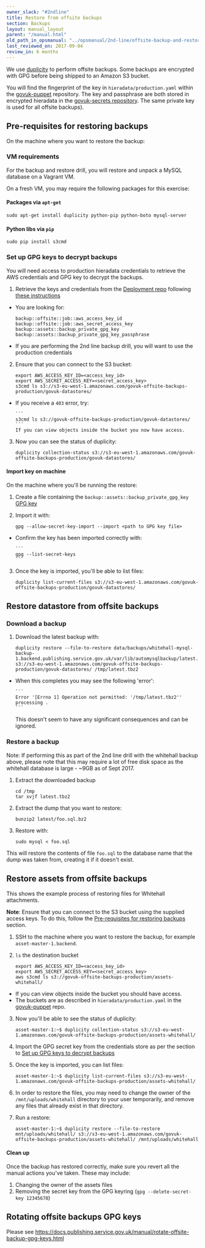 ```yaml
---
owner_slack: "#2ndline"
title: Restore from offsite backups
section: Backups
layout: manual_layout
parent: "/manual.html"
old_path_in_opsmanual: "../opsmanual/2nd-line/offsite-backup-and-restore.md"
last_reviewed_on: 2017-09-04
review_in: 6 months
---
```


We use [duplicity](http://duplicity.nongnu.org/) to perform offsite backups. Some backups are encrypted with GPG before being shipped to an Amazon S3 bucket.

You will find the fingerprint of the key in `hieradata/production.yaml` within
the [govuk-puppet](https://github.com/alphagov/govuk-puppet) repository.
The key and passphrase are both stored in encrypted hieradata in the
[govuk-secrets repository](https://github.com/alphagov/govuk-secrets). The same private key is used for all offsite backups).

## Pre-requisites for restoring backups
On the machine where you want to restore the backup:

### VM requirements
For the backup and restore drill, you will restore and unpack a MySQL database on a Vagrant VM.

On a fresh VM, you may require the following packages for this exercise:

#### Packages via `apt-get`

```shell
sudo apt-get install duplicity python-pip python-boto mysql-server
```

#### Python libs via `pip`

```shell
sudo pip install s3cmd
```

### Set up GPG keys to decrypt backups
You will need access to production hieradata credentials to retrieve the AWS credentials and GPG key to decrypt the backups.

1. Retrieve the keys and credentials from the [Deployment repo](https://github.com/alphagov/govuk-secrets)
following [these instructions](https://github.com/alphagov/govuk-secrets/tree/master/puppet#common-actions)

  * You are looking for:

      ```
      backup::offsite::job::aws_access_key_id
      backup::offsite::job::aws_secret_access_key
      backup::assets::backup_private_gpg_key
      backup::assets::backup_private_gpg_key_passphrase
      ```
  * If you are performing the 2nd line backup drill, you will want to use the
    production credentials

2. Ensure that you can connect to the S3 bucket:

      ```
      export AWS_ACCESS_KEY_ID=<access_key_id>
      export AWS_SECRET_ACCESS_KEY=<secret_access_key>
      s3cmd ls s3://s3-eu-west-1.amazonaws.com/govuk-offsite-backups-production/govuk-datastores/
      ```
  * If you receive a `403` error, try:

        ```
        s3cmd ls s3://govuk-offsite-backups-production/govuk-datastores/
        ```
        If you can view objects inside the bucket you now have access.

3. Now you can see the status of duplicity:

      ```
      duplicity collection-status s3://s3-eu-west-1.amazonaws.com/govuk-offsite-backups-production/govuk-datastores/
      ```

#### Import key on machine

On the machine where you'll be running the restore:

1. Create a file containing the `backup::assets::backup_private_gpg_key` [GPG key](#gpg-keys-for-decrypting-backups)

2. Import it with:

      ```
      gpg --allow-secret-key-import --import <path to GPG key file>
      ```
  * Confirm the key has been imported correctly with:

        ```
        gpg --list-secret-keys
        ```

3. Once the key is imported, you'll be able to list files:

      ```
      duplicity list-current-files s3://s3-eu-west-1.amazonaws.com/govuk-offsite-backups-production/govuk-datastores/
      ```

## Restore datastore from offsite backups

### Download a backup

1. Download the latest backup with:

      ```
      duplicity restore --file-to-restore data/backups/whitehall-mysql-backup-1.backend.publishing.service.gov.uk/var/lib/automysqlbackup/latest.tbz2 s3://s3-eu-west-1.amazonaws.com/govuk-offsite-backups-production/govuk-datastores/ /tmp/latest.tbz2
      ```
  * When this completes you may see the following 'error':

        ```
        Error '[Errno 1] Operation not permitted: '/tmp/latest.tbz2'' processing .
        ```
    This doesn't seem to have any significant consequences and can be ignored.

### Restore a backup

Note: If performing this as part of the 2nd line drill with the whitehall
backup above, please note that this may require a lot of free disk space as
the whitehall database is large - ~9GB as of Sept 2017.

1. Extract the downloaded backup

      ```
      cd /tmp
      tar xvjf latest.tbz2
      ```

2. Extract the dump that you want to restore:

      ```
      bunzip2 latest/foo.sql.bz2
      ```
3. Restore with:

      ```
      sudo mysql < foo.sql
      ```

This will restore the contents of file `foo.sql` to the database name that the dump was taken from, creating it if it doesn't exist.

## Restore assets from offsite backups

This shows the example process of restoring files for Whitehall attachments.

**Note**: Ensure that you can connect to the S3 bucket using the supplied access keys.
To do this, follow the [Pre-requisites for restoring backups](#pre-requisites-for-restoring-backups) section.

1. SSH to the machine where you want to restore the backup, for example
`asset-master-1.backend`.
2. `ls` the destination bucket

      ```
      export AWS_ACCESS_KEY_ID=<access_key_id>
      export AWS_SECRET_ACCESS_KEY=<secret_access_key>
      aws s3cmd ls s3://govuk-offsite-backups-production/assets-whitehall/
      ```
  * If you can view objects inside the bucket you should have access.
  * The buckets are as described in `hieradata/production.yaml` in the [govuk-puppet](https://github.com/alphagov/govuk-puppet/blob/master/hieradata/production.yaml) repo.

3. Now you'll be able to see the status of duplicity:

      ```
      asset-master-1:~$ duplicity collection-status s3://s3-eu-west-1.amazonaws.com/govuk-offsite-backups-production/assets-whitehall/
      ```

4. Import the GPG secret key from the credentials store as per the section to [Set up GPG keys to decrypt backups](#set-up-gpg-keys-to-decrypt-backups)

5. Once the key is imported, you can list files:

      ```
      asset-master-1:~$ duplicity list-current-files s3://s3-eu-west-1.amazonaws.com/govuk-offsite-backups-production/assets-whitehall/
      ```

5. In order to restore the files, you may need to change the owner of the
`/mnt/uploads/whitehall` directory to your user temporarily, and remove
any files that already exist in that directory.

6. Run a restore:

      ```
      asset-master-1:~$ duplicity restore --file-to-restore mnt/uploads/whitehall/ s3://s3-eu-west-1.amazonaws.com/govuk-offsite-backups-production/assets-whitehall/ /mnt/uploads/whitehall
      ```

#### Clean up

Once the backup has restored correctly, make sure you revert all the
manual actions you've taken. These may include:

1.  Changing the owner of the assets files
2.  Removing the secret key from the GPG keyring
    (`gpg --delete-secret-key 12345678`)


## Rotating offsite backups GPG keys

Please see
<https://docs.publishing.service.gov.uk/manual/rotate-offsite-backup-gpg-keys.html>
